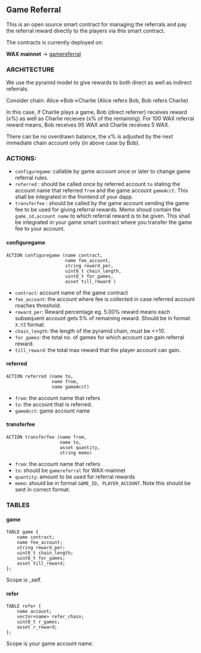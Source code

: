 ## Game Referral

This is an open source smart contract for managing the referrals and pay the referral reward directly to the players via this smart contract.

The contracts is currently deployed on:

<b>WAX mainnet</b> -> [gamereferral](https://wax.bloks.io/account/gamereferral?loadContract=true&tab=Tables&account=gamereferral&limit=100)              

### ARCHITECTURE
We use the pyramid model to give rewards to both direct as well as indirect referrals. 

Consider chain:  Alice->Bob->Charlie (Alice refers Bob, Bob refers Charlie)

In this case, if Charlie plays a game, Bob (direct referrer) receives reward (x%) as well as Charlie recieves (x% of the remaining). For 100 WAX referral reward means, Bob receives 95 WAX and Charlie receives 5 WAX.

There can be no overdrawn balance, the x% is adjusted by the next immediate chain account only (in above case by Bob). 

### ACTIONS:

* `configuregame`: callable by game account once or later to change game referral rules. 
* `referred` : should be called once by referred account `to` stating the account name that referred `from` and the game account `gameAcct`. This shall be integrated in the frontend of your dapp.
* `transferfee` : should be called by the game account sending the game fee to be used for giving referral rewards. Memo shoud contain the `game_id,account name` to which referral reward is to be given. This shall be integrated in your game smart contract where you transfer the game fee to your account. 

#### configuregame
   
```
ACTION configuregame (name contract, 
                      name fee_account,
                      string reward_per, 
                      uint8_t chain_length, 
                      uint8_t for_games, 
                      asset till_reward )
```
* `contract`: account name of the game contract
* `fee_account`: the account where fee is collected in case referred account reaches threshold.
* `reward_per`: Reward percentage eg. 5.00% reward means each subsequent account gets 5% of remaining reward. Should be in format `X.YZ` format.
* `chain_length`: the length of the pyramid chain, must be <=10.
* `for_games`: the total no. of games for which account can gain referral reward.
* `till_reward`: the total max reward that the player account can gain.


#### referred

```
ACTION referred (name to, 
                 name from, 
                 name gameAcct)
```
* `from`: the account name that refers
* `to`: the account that is referred.
* `gameAcct`: game account name 


#### transferfee

```
ACTION transferfee (name from,
                    name to,
                    asset quantity,
                    string memo)
```
* `from`: the account name that refers
* `to`: should be `gamereferral` for WAX-mainnet
* `quantity`: amount to be used for referral rewards
* `memo`: should be in format `GAME_ID, PLAYER_ACCOUNT`. Note this should be sent in correct format.


### TABLES

#### game
```
TABLE game {
    name contract;
    name fee_account;
    string reward_per;
    uint8_t chain_length;
    uint8_t for_games;
    asset till_reward;
};
```
Scope is _self.

#### refer
```
TABLE refer {
    name account;
    vector<name> refer_chain;
    uint8_t r_games;
    asset r_reward;
};
```
Scope is your game account name.
  
